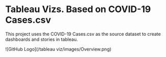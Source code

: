  #  Tableau Vizs. Based on COVID-19 Cases.csv

This project uses the COVID-19 Cases.csv as the source dataset to create dashboards and stories in tableau.

![GitHub Logo](/tableau viz/images/Overview.png)
